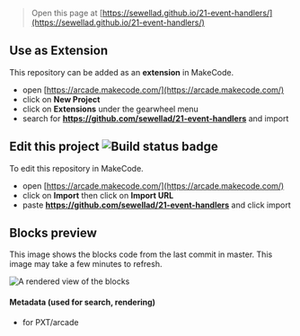  


> Open this page at [https://sewellad.github.io/21-event-handlers/](https://sewellad.github.io/21-event-handlers/)

## Use as Extension

This repository can be added as an **extension** in MakeCode.

* open [https://arcade.makecode.com/](https://arcade.makecode.com/)
* click on **New Project**
* click on **Extensions** under the gearwheel menu
* search for **https://github.com/sewellad/21-event-handlers** and import

## Edit this project ![Build status badge](https://github.com/sewellad/21-event-handlers/workflows/MakeCode/badge.svg)

To edit this repository in MakeCode.

* open [https://arcade.makecode.com/](https://arcade.makecode.com/)
* click on **Import** then click on **Import URL**
* paste **https://github.com/sewellad/21-event-handlers** and click import

## Blocks preview

This image shows the blocks code from the last commit in master.
This image may take a few minutes to refresh.

![A rendered view of the blocks](https://github.com/sewellad/21-event-handlers/raw/master/.github/makecode/blocks.png)

#### Metadata (used for search, rendering)

* for PXT/arcade
<script src="https://makecode.com/gh-pages-embed.js"></script><script>makeCodeRender("{{ site.makecode.home_url }}", "{{ site.github.owner_name }}/{{ site.github.repository_name }}");</script>
